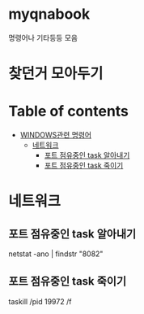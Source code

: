 # myqnabook
명령어나 기타등등 모음

# 찾던거 모아두기
 
# Table of contents
 
 - [WINDOWS관련 명령어](#---)
   - [네트워크](#네트워크)
     - [포트 점유중인 task 알아내기](#포트-점유중인-task-알아내기)
     - [포트 점유중인 task 죽이기](#포트-점유중인-task-죽이기)

# 네트워크
## 포트 점유중인 task 알아내기
netstat -ano | findstr "8082"
## 포트 점유중인 task 죽이기
taskill /pid 19972 /f
